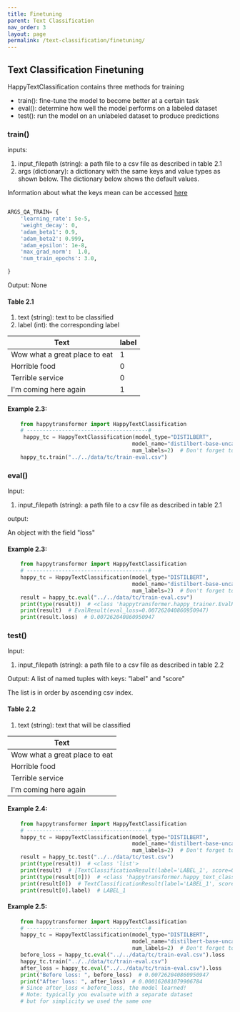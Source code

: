 ```yaml
---
title: Finetuning
parent: Text Classification
nav_order: 3
layout: page
permalink: /text-classification/finetuning/
---
```


## Text Classification Finetuning 

HappyTextClassification contains three methods for training 
- train(): fine-tune the model to become better at a certain task
- eval(): determine how well the model performs on a labeled dataset
- test(): run the model on an unlabeled dataset to produce predictions  

### train()

inputs: 
1. input_filepath (string): a path file to a csv file as described in table 2.1
2. args (dictionary): a dictionary with the same keys and value types as shown below. 
The dictionary below shows the default values. 

Information about what the keys mean can be accessed [here](https://huggingface.co/transformers/main_classes/trainer.html#transformers.TrainingArguments)
```python

ARGS_QA_TRAIN= {
    'learning_rate': 5e-5,
    'weight_decay': 0,
    'adam_beta1': 0.9,
    'adam_beta2': 0.999,
    'adam_epsilon': 1e-8,
    'max_grad_norm':  1.0,
    'num_train_epochs': 3.0,

}
```

Output: None
 
#### Table 2.1

1. text (string): text to be classified 
2. label (int): the corresponding label

| Text                          | label |
|-------------------------------|-------|
| Wow what a great place to eat | 1     |
| Horrible food                 | 0     |
| Terrible service              | 0     |
| I'm coming here again         | 1     |

#### Example 2.3:
```python
    from happytransformer import HappyTextClassification
    # --------------------------------------#
     happy_tc = HappyTextClassification(model_type="DISTILBERT",
                                       model_name="distilbert-base-uncased-finetuned-sst-2-english",
                                       num_labels=2)  # Don't forget to set num_labels! 
    happy_tc.train("../../data/tc/train-eval.csv")

```

### eval()
Input:
1. input_filepath (string): a path file to a csv file as described in table 2.1

output:

An object with the field "loss"

#### Example 2.3:
```python
    from happytransformer import HappyTextClassification
    # --------------------------------------#
    happy_tc = HappyTextClassification(model_type="DISTILBERT",
                                       model_name="distilbert-base-uncased-finetuned-sst-2-english",
                                       num_labels=2)  # Don't forget to set num_labels!
    result = happy_tc.eval("../../data/tc/train-eval.csv")
    print(type(result))  # <class 'happytransformer.happy_trainer.EvalResult'>
    print(result)  # EvalResult(eval_loss=0.007262040860950947)
    print(result.loss)  # 0.007262040860950947

```

### test()
Input:
1. input_filepath (string): a path file to a csv file as described in table 2.2

Output: A list of named tuples with keys: "label" and "score"

The list is in order by ascending csv index. 

#### Table 2.2

1. text (string): text that will be classified  

| Text                          |
|-------------------------------|
| Wow what a great place to eat |
| Horrible food                 |
| Terrible service              |
| I'm coming here again         |

#### Example 2.4:
```python
    from happytransformer import HappyTextClassification
    # --------------------------------------#
    happy_tc = HappyTextClassification(model_type="DISTILBERT",
                                       model_name="distilbert-base-uncased-finetuned-sst-2-english",
                                       num_labels=2)  # Don't forget to set num_labels!
    result = happy_tc.test("../../data/tc/test.csv")
    print(type(result))  # <class 'list'>
    print(result)  # [TextClassificationResult(label='LABEL_1', score=0.9998401999473572), TextClassificationResult(label='LABEL_0', score=0.9772131443023682)...
    print(type(result[0]))  # <class 'happytransformer.happy_text_classification.TextClassificationResult'>
    print(result[0])  # TextClassificationResult(label='LABEL_1', score=0.9998401999473572)
    print(result[0].label)  # LABEL_1


```


#### Example 2.5:
```python
    from happytransformer import HappyTextClassification
    # --------------------------------------#
    happy_tc = HappyTextClassification(model_type="DISTILBERT",
                                       model_name="distilbert-base-uncased-finetuned-sst-2-english",
                                       num_labels=2)  # Don't forget to set num_labels!
    before_loss = happy_tc.eval("../../data/tc/train-eval.csv").loss
    happy_tc.train("../../data/tc/train-eval.csv")
    after_loss = happy_tc.eval("../../data/tc/train-eval.csv").loss
    print("Before loss: ", before_loss)  # 0.007262040860950947
    print("After loss: ", after_loss)  # 0.000162081079906784
    # Since after_loss < before_loss, the model learned!
    # Note: typically you evaluate with a separate dataset
    # but for simplicity we used the same one


```